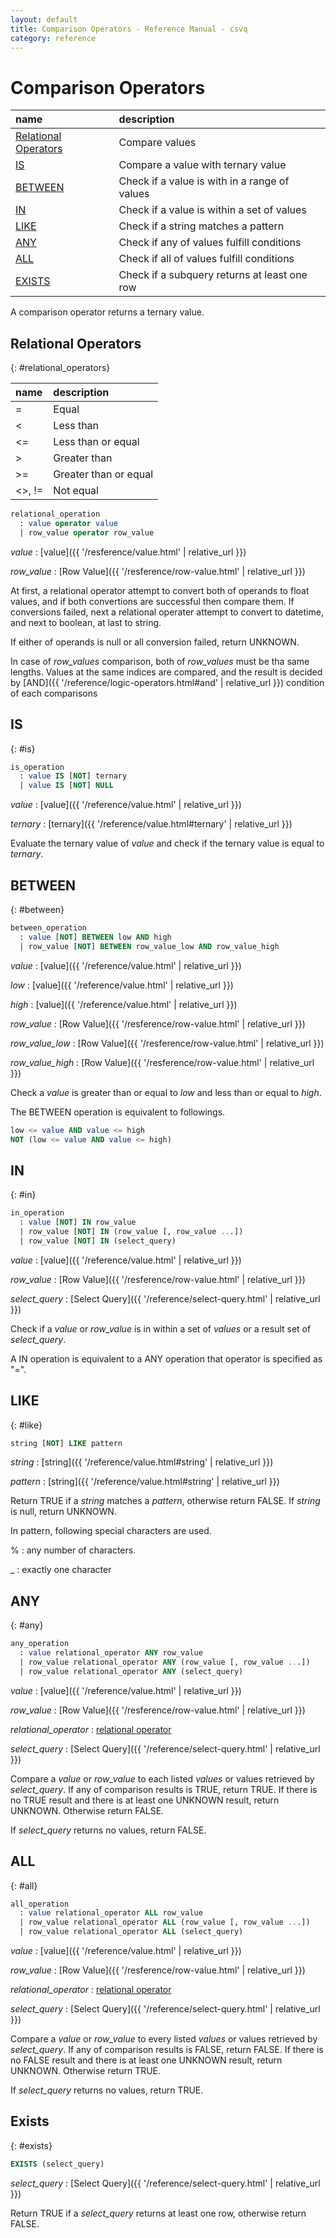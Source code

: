 ```yaml
---
layout: default
title: Comparison Operators - Reference Manual - csvq
category: reference
---
```


# Comparison Operators

| name | description |
| :- | :- |
| [Relational Operators](#relational_operators) | Compare values |
| [IS](#is)           | Compare a value with ternary value |
| [BETWEEN](#between) | Check if a value is with in a range of values |
| [IN](#in)           | Check if a value is within a set of values |
| [LIKE](#like)       | Check if a string matches a pattern |
| [ANY](#any)         | Check if any of values fulfill conditions |
| [ALL](#all)         | Check if all of values fulfill conditions |
| [EXISTS](#exists)   | Check if a subquery returns at least one row |

A comparison operator returns a ternary value.

## Relational Operators
{: #relational_operators}

| name | description |
| :- | :- |
| \=      | Equal |
| <       | Less than |
| <\=     | Less than or equal |
| >       | Greater than |
| >\=     | Greater than or equal |
| <>, !\= | Not equal |

```sql
relational_operation
  : value operator value
  | row_value operator row_value
```

_value_
: [value]({{ '/resference/value.html' | relative_url }})

_row_value_
: [Row Value]({{ '/resference/row-value.html' | relative_url }})

At first, a relational operator attempt to convert both of operands to float values, and if both convertions are successful then compare them.
If conversions failed, next a relational operater attempt to convert to datetime, and next to boolean, at last to string.

If either of operands is null or all conversion failed, return UNKNOWN.

In case of _row_values_ comparison, both of _row_values_ must be tha same lengths.
Values at the same indices are compared, and the result is decided by [AND]({{ '/reference/logic-operators.html#and' | relative_url }}) condition of each comparisons

## IS
{: #is}

```sql
is_operation
  : value IS [NOT] ternary
  | value IS [NOT] NULL
```

_value_
: [value]({{ '/reference/value.html' | relative_url }})

_ternary_
: [ternary]({{ '/reference/value.html#ternary' | relative_url }})

Evaluate the ternary value of _value_ and check if the ternary value is equal to _ternary_.

## BETWEEN
{: #between}

```sql
between_operation
  : value [NOT] BETWEEN low AND high
  | row_value [NOT] BETWEEN row_value_low AND row_value_high
```

_value_
: [value]({{ '/reference/value.html' | relative_url }})

_low_
: [value]({{ '/reference/value.html' | relative_url }})

_high_
: [value]({{ '/reference/value.html' | relative_url }})

_row_value_
: [Row Value]({{ '/resference/row-value.html' | relative_url }})

_row_value_low_
: [Row Value]({{ '/resference/row-value.html' | relative_url }})

_row_value_high_
: [Row Value]({{ '/resference/row-value.html' | relative_url }})

Check a _value_ is greater than or equal to _low_ and less than or equal to _high_.

The BETWEEN operation is equivalent to followings.
```sql
low <= value AND value <= high
NOT (low <= value AND value <= high)
```

## IN
{: #in}

```sql
in_operation
  : value [NOT] IN row_value
  | row_value [NOT] IN (row_value [, row_value ...])
  | row_value [NOT] IN (select_query)
```

_value_
: [value]({{ '/reference/value.html' | relative_url }})

_row_value_
: [Row Value]({{ '/resference/row-value.html' | relative_url }})

_select_query_
: [Select Query]({{ '/reference/select-query.html' | relative_url }})

Check if a _value_ or _row_value_ is in within a set of _values_ or a result set of _select_query_.

A IN operation is equivalent to a ANY operation that operator is specified as "=".

## LIKE
{: #like}

```sql
string [NOT] LIKE pattern
```

_string_
: [string]({{ '/reference/value.html#string' | relative_url }})

_pattern_
: [string]({{ '/reference/value.html#string' | relative_url }})

Return TRUE if a _string_ matches a _pattern_, otherwise return FALSE.
If _string_ is null, return UNKNOWN. 

In pattern, following special characters are used.

%
: any number of characters.

_
: exactly one character

## ANY
{: #any}

```sql
any_operation
  : value relational_operator ANY row_value
  | row_value relational_operator ANY (row_value [, row_value ...])
  | row_value relational_operator ANY (select_query)
```

_value_
: [value]({{ '/reference/value.html' | relative_url }})

_row_value_
: [Row Value]({{ '/resference/row-value.html' | relative_url }})

_relational_operator_
: [relational operator](#relational_operators)

_select_query_
: [Select Query]({{ '/reference/select-query.html' | relative_url }})

Compare a _value_ or _row_value_ to each listed _values_ or values retrieved by _select_query_.
If any of comparison results is TRUE, return TRUE.
If there is no TRUE result and there is at least one UNKNOWN result, return UNKNOWN.
Otherwise return FALSE.

If _select_query_ returns no values, return FALSE.

## ALL
{: #all}

```sql
all_operation
  : value relational_operator ALL row_value
  | row_value relational_operator ALL (row_value [, row_value ...])
  | row_value relational_operator ALL (select_query)
```

_value_
: [value]({{ '/reference/value.html' | relative_url }})

_row_value_
: [Row Value]({{ '/resference/row-value.html' | relative_url }})

_relational_operator_
: [relational operator](#relational_operators)

_select_query_
: [Select Query]({{ '/reference/select-query.html' | relative_url }})

Compare a _value_ or _row_value_ to every listed _values_ or values retrieved by _select_query_.
If any of comparison results is FALSE, return FALSE.
If there is no FALSE result and there is at least one UNKNOWN result, return UNKNOWN.
Otherwise return TRUE.

If _select_query_ returns no values, return TRUE.

## Exists
{: #exists}

```sql
EXISTS (select_query)
```

_select_query_
: [Select Query]({{ '/reference/select-query.html' | relative_url }})

Return TRUE if a _select_query_ returns at least one row, otherwise return FALSE.
